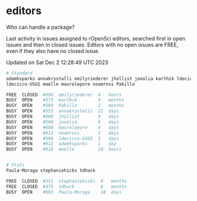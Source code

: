 # editors

Who can handle a package?

Last activity in issues assigned to rOpenSci editors, searched first in open
issues and then in closed issues. Editors with no open issues are FREE, even if
they also have no closed issue.


Updated on Sat Dec 2 12:28:49 UTC 2023

```bash
# Standard
adamhsparks annakrystalli emilyriederer jhollist jooolia karthik ldecicco
ldecicco-USGS maelle maurolepore noamross Pakillo

FREE  CLOSED  #600  emilyriederer  4   hours
BUSY  OPEN    #575  karthik        4   months
BUSY  OPEN    #599  Pakillo        2   months
BUSY  OPEN    #553  annakrystalli  21  days
BUSY  OPEN    #609  jhollist       9   days
BUSY  OPEN    #590  jooolia        6   days
BUSY  OPEN    #608  maurolepore    4   days
BUSY  OPEN    #613  noamross       3   days
BUSY  OPEN    #598  ldecicco-USGS  2   days
BUSY  OPEN    #612  adamhsparks    1   day
BUSY  OPEN    #618  maelle         20  hours


# Stats
Paula-Moraga stephaniehicks tdhock

FREE  CLOSED  #551  stephaniehicks  9   months
FREE  CLOSED  #475  tdhock          6   months
BUSY  OPEN    #603  Paula-Moraga    10  days
```
